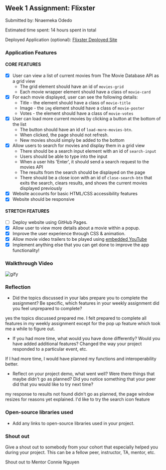 ## Week 1 Assignment: Flixster

Submitted by: Nnaemeka Odedo

Estimated time spent: 14 hours spent in total

Deployed Application (optional): [Flixster Deployed Site](ADD_LINK_HERE)

### Application Features

#### CORE FEATURES

- [X] User can view a list of current movies from The Movie Database API as a grid view
  - The grid element should have an id of `movies-grid`
  - Each movie wrapper element should have a class of `movie-card`
- [X] For each movie displayed, user can see the following details:
  - Title - the element should have a class of `movie-title`
  - Image - the `img` element should have a class of `movie-poster`
  - Votes - the element should have a class of `movie-votes`
- [X] User can load more current movies by clicking a button at the bottom of the list
  - The button should have an id of `load-more-movies-btn`.
  - When clicked, the page should not refresh.
  - New movies should simply be added to the bottom
- [X] Allow users to search for movies and display them in a grid view
  - There should be a search input element with an id of `search-input`
  - Users should be able to type into the input
  - When a user hits 'Enter', it should send a search request to the movies API
  - The results from the search should be displayed on the page
  - There should be a close icon with an id of `close-search-btn` that exits the search, clears results, and shows the current movies displayed previously
- [X] Website accounts for basic HTML/CSS accessibility features
- [X] Website should be responsive

#### STRETCH FEATURES

- [ ] Deploy website using GitHub Pages. 
- [X] Allow user to view more details about a movie within a popup.
- [X] Improve the user experience through CSS & animation.
- [X] Allow movie video trailers to be played using [embedded YouTube](https://support.google.com/youtube/answer/171780?hl=en)
- [X] Implement anything else that you can get done to improve the app functionality!

### Walkthrough Video



![gify](https://user-images.githubusercontent.com/54002497/173162202-ee3af937-3820-48af-a106-aee34209c8d5.gif)

### Reflection

* Did the topics discussed in your labs prepare you to complete the assignment? Be specific, which features in your weekly assignment did you feel unprepared to complete?

yes the topics discussed prepared me.
I felt prepared to complete all features in my weekly assignment except for the 
pop up feature which took me a while to figure out.

* If you had more time, what would you have done differently? Would you have added additional features? Changed the way your project responded to a particular event, etc.
  
If I had more time, I would have planned my functions and interoperability better.

* Reflect on your project demo, what went well? Were there things that maybe didn't go as planned? Did you notice something that your peer did that you would like to try next time?

my response to results not found didn't go as planned, the page window resizes for
reasons yet explained. I'd like to try the search icon feature

### Open-source libraries used

- Add any links to open-source libraries used in your project.

### Shout out

Give a shout out to somebody from your cohort that especially helped you during your project. This can be a fellow peer, instructor, TA, mentor, etc.

Shout out to Mentor Connie Nguyen
